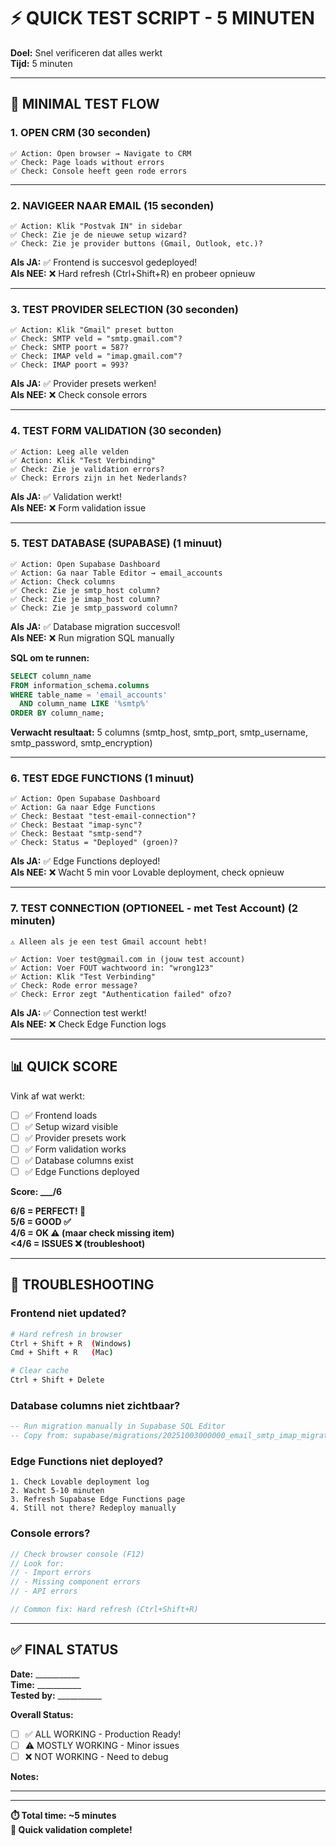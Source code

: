 # ⚡ QUICK TEST SCRIPT - 5 MINUTEN

**Doel:** Snel verificeren dat alles werkt  
**Tijd:** 5 minuten

---

## 🎯 **MINIMAL TEST FLOW**

### **1. OPEN CRM** (30 seconden)
```
✅ Action: Open browser → Navigate to CRM
✅ Check: Page loads without errors
✅ Check: Console heeft geen rode errors
```

---

### **2. NAVIGEER NAAR EMAIL** (15 seconden)
```
✅ Action: Klik "Postvak IN" in sidebar
✅ Check: Zie je de nieuwe setup wizard?
✅ Check: Zie je provider buttons (Gmail, Outlook, etc.)?
```

**Als JA:** ✅ Frontend is succesvol gedeployed!  
**Als NEE:** ❌ Hard refresh (Ctrl+Shift+R) en probeer opnieuw

---

### **3. TEST PROVIDER SELECTION** (30 seconden)
```
✅ Action: Klik "Gmail" preset button
✅ Check: SMTP veld = "smtp.gmail.com"?
✅ Check: SMTP poort = 587?
✅ Check: IMAP veld = "imap.gmail.com"?
✅ Check: IMAP poort = 993?
```

**Als JA:** ✅ Provider presets werken!  
**Als NEE:** ❌ Check console errors

---

### **4. TEST FORM VALIDATION** (30 seconden)
```
✅ Action: Leeg alle velden
✅ Action: Klik "Test Verbinding"
✅ Check: Zie je validation errors?
✅ Check: Errors zijn in het Nederlands?
```

**Als JA:** ✅ Validation werkt!  
**Als NEE:** ❌ Form validation issue

---

### **5. TEST DATABASE (SUPABASE)** (1 minuut)
```
✅ Action: Open Supabase Dashboard
✅ Action: Ga naar Table Editor → email_accounts
✅ Action: Check columns
✅ Check: Zie je smtp_host column?
✅ Check: Zie je imap_host column?
✅ Check: Zie je smtp_password column?
```

**Als JA:** ✅ Database migration succesvol!  
**Als NEE:** ❌ Run migration SQL manually

**SQL om te runnen:**
```sql
SELECT column_name 
FROM information_schema.columns 
WHERE table_name = 'email_accounts'
  AND column_name LIKE '%smtp%'
ORDER BY column_name;
```

**Verwacht resultaat:** 5 columns (smtp_host, smtp_port, smtp_username, smtp_password, smtp_encryption)

---

### **6. TEST EDGE FUNCTIONS** (1 minuut)
```
✅ Action: Open Supabase Dashboard
✅ Action: Ga naar Edge Functions
✅ Check: Bestaat "test-email-connection"?
✅ Check: Bestaat "imap-sync"?
✅ Check: Bestaat "smtp-send"?
✅ Check: Status = "Deployed" (groen)?
```

**Als JA:** ✅ Edge Functions deployed!  
**Als NEE:** ❌ Wacht 5 min voor Lovable deployment, check opnieuw

---

### **7. TEST CONNECTION (OPTIONEEL - met Test Account)** (2 minuten)
```
⚠️ Alleen als je een test Gmail account hebt!

✅ Action: Voer test@gmail.com in (jouw test account)
✅ Action: Voer FOUT wachtwoord in: "wrong123"
✅ Action: Klik "Test Verbinding"
✅ Check: Rode error message?
✅ Check: Error zegt "Authentication failed" ofzo?
```

**Als JA:** ✅ Connection test werkt!  
**Als NEE:** ❌ Check Edge Function logs

---

## 📊 **QUICK SCORE**

Vink af wat werkt:

- [ ] ✅ Frontend loads
- [ ] ✅ Setup wizard visible
- [ ] ✅ Provider presets work
- [ ] ✅ Form validation works
- [ ] ✅ Database columns exist
- [ ] ✅ Edge Functions deployed

**Score: ___/6**

**6/6 = PERFECT! 🎉**  
**5/6 = GOOD ✅**  
**4/6 = OK ⚠️ (maar check missing item)**  
**<4/6 = ISSUES ❌ (troubleshoot)**

---

## 🐛 **TROUBLESHOOTING**

### **Frontend niet updated?**
```bash
# Hard refresh in browser
Ctrl + Shift + R  (Windows)
Cmd + Shift + R   (Mac)

# Clear cache
Ctrl + Shift + Delete
```

### **Database columns niet zichtbaar?**
```sql
-- Run migration manually in Supabase SQL Editor
-- Copy from: supabase/migrations/20251003000000_email_smtp_imap_migration.sql
```

### **Edge Functions niet deployed?**
```
1. Check Lovable deployment log
2. Wacht 5-10 minuten
3. Refresh Supabase Edge Functions page
4. Still not there? Redeploy manually
```

### **Console errors?**
```javascript
// Check browser console (F12)
// Look for:
// - Import errors
// - Missing component errors  
// - API errors

// Common fix: Hard refresh (Ctrl+Shift+R)
```

---

## ✅ **FINAL STATUS**

**Date:** ___________  
**Time:** ___________  
**Tested by:** ___________

**Overall Status:**
- [ ] ✅ ALL WORKING - Production Ready!
- [ ] ⚠️ MOSTLY WORKING - Minor issues
- [ ] ❌ NOT WORKING - Need to debug

**Notes:**
___________________________________________

---

**⏱️ Total time: ~5 minutes**  
**🎯 Quick validation complete!**

